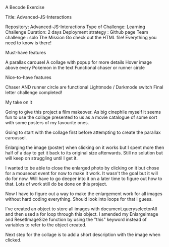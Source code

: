 A Becode Exercise

Title: Advanced-JS-Interactions

Repository: Advanced-JS-Interactions
Type of Challenge: Learning Challenge
Duration: 2 days
Deployment strategy :
Github page
Team challenge : solo
The Mission
Go check out the HTML file! Everything you need to know is there!

Must-have features

A parallax carousel
A collage with popup for more details
Hover image above every Pokemon in the text
Functional chaser or runner circle

Nice-to-have features

Chaser AND runner circle are functional
Lightmode / Darkmode switch
Final letter challenge completed!

My take on it

Going to give this project a film makeover. As big cinephile myself it seems fun to use the collage presented to us as a movie catalogue of some sort with some posters of my favourite ones.

Going to start with the collage first before attempting to create the parallax caroussel.

Enlarging the image (poster) when clicking on it works but I spent more then half of a day to get it back to its original size afterwards.
Still no solution but will keep on struggling until I get it.

I wanted to be able to close the enlarged photo by clicking on it but chose for a mouseout event for now to make it work. It wasn't the goal but it will do for now. Will have to go deeper into it on a later time to figure out how to that. Lots of work still do be done on this project.

Now I have to figure out a way to make the enlargement work for all images without hard coding everything. Should look into loops for that I guess.

I've created an object to store all images with document.queryselectorAll and then used a for loop through this object.
I amended my EnlargeImage and ResetImageSize function by using the "this" keyword instead of variables to refer to the object created.

Next step for the collage is to add a short description with the image when clicked.
